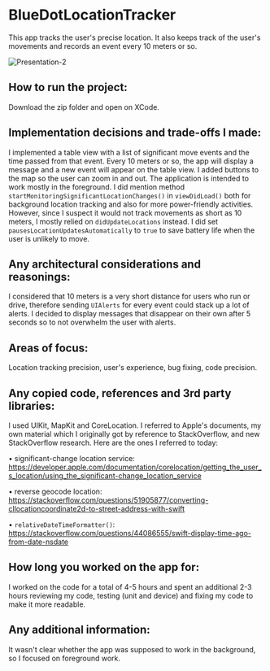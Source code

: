# BlueDotLocationTracker
This app tracks the user's precise location. It also keeps track of the user's movements and records an event every 10 meters or so.

![Presentation-2](https://user-images.githubusercontent.com/89708428/162340674-b67a92a8-586f-4dc9-9f57-483e1dac54f7.gif)



## How to run the project:

Download the zip folder and open on XCode.

## Implementation decisions and trade-offs I made:

I implemented a table view with a list of significant move events and the time passed from that event. Every 10 meters or so, the app will display a message and a new event will appear on the table view. I added buttons to the map so the user can zoom in and out. The application is intended to work mostly in the foreground.
I did mention method ``startMonitoringSignificantLocationChanges()`` in ``viewDidLoad()`` both for background location tracking and also for more power-friendly activities. However, since I suspect it would not track movements as short as 10 meters, I mostly relied on ``didUpdateLocations`` instead. I did set ``pausesLocationUpdatesAutomatically`` to ``true`` to save battery life when the user is unlikely to move.


## Any architectural considerations and reasonings:

I considered that 10 meters is a very short distance for users who run or drive, therefore sending ``UIAlerts`` for every event could stack up a lot of alerts. I decided to display messages that disappear on their own after 5 seconds so to not overwhelm the user with alerts. 


## Areas of focus:

Location tracking precision, user's experience, bug fixing, code precision.


## Any copied code, references and 3rd party libraries:

I used UIKit, MapKit and CoreLocation. I referred to Apple's documents, my own material which I originally got by reference to StackOverflow, and new StackOverflow research. Here are the ones I referred to today:

• significant-change location service: https://developer.apple.com/documentation/corelocation/getting_the_user_s_location/using_the_significant-change_location_service

• reverse geocode location: https://stackoverflow.com/questions/51905877/converting-cllocationcoordinate2d-to-street-address-with-swift

• ``relativeDateTimeFormatter()``: https://stackoverflow.com/questions/44086555/swift-display-time-ago-from-date-nsdate


## How long you worked on the app for:

I worked on the code for a total of 4-5 hours and spent an additional 2-3 hours reviewing my code, testing (unit and device) and fixing my code to make it more readable.

## Any additional information:

It wasn't clear whether the app was supposed to work in the background, so I focused on foreground work.

